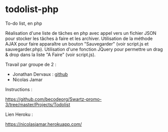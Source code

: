 # todolist-php
To-do list, en php

Réalisation d'une liste de tâches en php avec appel vers un fichier JSON pour stocker les tâches à faire et les archiver. 
Utilisation de la méthode AJAX pour faire apparaître un bouton "Sauvegarder" (voir script.js et sauvegarder.php).
Utilisation d'une fonction JQuery pour permettre un drag & drop dans la liste "A Faire" (voir script.js).

Travail par groupe de 2 :

* Jonathan Dervaux : [github](https://github.com/DervauxJonathan)
* Nicolas Jamar

Instructions :

https://github.com/becodeorg/Swartz-promo-3/tree/master/Projects/Todolist

Lien Heroku :

https://nicolasjamar.herokuapp.com/
